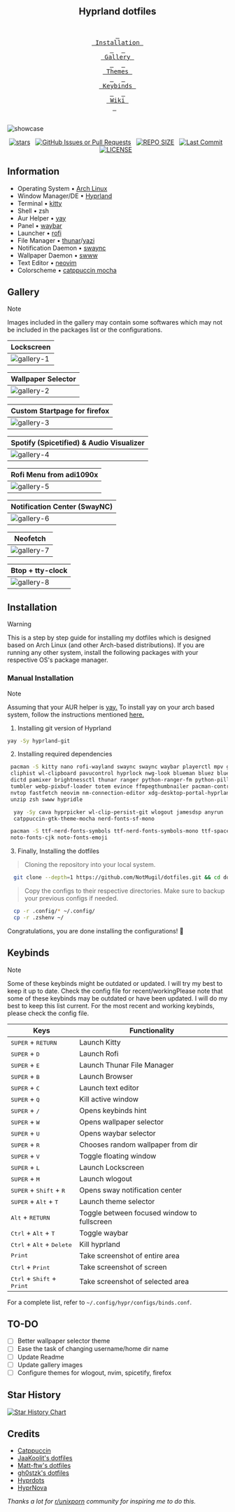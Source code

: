 <h2 align="center">
	Hyprland dotfiles
</h2>
<br>
<div align="center">
  <a href="#installation"><kbd> <br> Installation <br> </kbd></a>&ensp;&ensp;
  <a href="#gallery"><kbd> <br> Gallery <br> </kbd></a>&ensp;&ensp;
  <a href="#themes"><kbd> <br> Themes <br> </kbd></a>&ensp;&ensp;
  <a href="#keybinds"><kbd> <br> Keybinds <br> </kbd></a>&ensp;&ensp;
  <a href="https://github.com/NotMugil/dotfiles/wiki"><kbd> <br> Wiki <br> </kbd></a>&ensp;&ensp;
</div><br>

![showcase](.github/assets/showcase.png)
<br>
<div align="center">
<p>
<a href="https://github.com/NotMugil/dotfiles/stargazers"><img src="https://img.shields.io/github/stars/NotMugil/dotfiles?style=for-the-badge&logo=starship&color=C9CBFF&logoColor=C9CBFF&labelColor=302D41" alt="stars"><a>&nbsp;&nbsp;
<a href="https://github.com/NotMugil/dotfiles/issues"><img alt="GitHub Issues or Pull Requests" src="https://img.shields.io/github/issues/NotMugil/dotfiles?style=for-the-badge&logo=gitbook&color=A6E3A1&logoColor=A6E3A1&labelColor=302D41"></a>&nbsp;&nbsp;
<a href="https://github.com/NotMugil/dotfiles/"><img src="https://img.shields.io/github/repo-size/NotMugil/dotfiles?style=for-the-badge&logo=hyprland&logoColor=f9e2af&label=Size&labelColor=302D41&color=f9e2af" alt="REPO SIZE"></a>&nbsp;&nbsp;
<a href="https://github.com/NotMugil/dotfiles/commits/main/"><img src="https://img.shields.io/github/last-commit/NotMugil/dotfiles?style=for-the-badge&logo=github&logoColor=eba0ac&label=Last%20Commit&labelColor=302D41&color=eba0ac" alt="Last Commit"></a>&nbsp;&nbsp;
<a href="https://github.com/NotMugil/dotfiles?tab=GPL-3.0-1-ov-file"><img src="https://img.shields.io/github/license/NotMugil/dotfiles?style=for-the-badge&logo=&color=CBA6F7&logoColor=CBA6F7&labelColor=302D41" alt="LICENSE"></a>&nbsp;&nbsp;
</p>
</div>
	
## Information

- Operating System • [Arch Linux](https://archlinux.org)
- Window Manager/DE • [Hyprland](https://hyprland.org/)
- Terminal • [kitty](https://github.com/kovidgoyal/kitty)
- Shell • zsh
- Aur Helper • [yay](https://github.com/Jguer/yay)
- Panel • [waybar](https://github.com/Alexays/Waybar)
- Launcher • [rofi](https://github.com/davatorium/rofi)
- File Manager • [thunar](https://wiki.archlinux.org/title/thunar)/[yazi](https://github.com/sxyazi/yazi)
- Notification Daemon • [swaync](https://github.com/ErikReider/SwayNotificationCenter)
- Wallpaper Daemon • [swww](https://github.com/LGFae/swww)
- Text Editor • [neovim](https://neovim.io/)
- Colorscheme • [catppuccin mocha](https://github.com/catppuccin/catppuccin)


## Gallery
>[!NOTE] 
> Images included in the gallery may contain some softwares which may not be included in the packages list or the configurations.

|  **Lockscreen**                                          |
| -------------------------------------------------------- |
| ![gallery-1](.github/assets/gallery-01.png)              |

| **Wallpaper Selector**                                   |
| -------------------------------------------------------- |
| ![gallery-2](.github/assets/gallery-02.png)              |

| **Custom Startpage for firefox**                         |
| -------------------------------------------------------- |
| ![gallery-3](.github/assets/gallery-03.png)              |

| **Spotify (Spicetified) & Audio Visualizer**             |
| -------------------------------------------------------- |
| ![gallery-4](.github/assets/gallery-04.png)              |

| **Rofi Menu from adi1090x**                              |
| -------------------------------------------------------- |
| ![gallery-5](.github/assets/gallery-05.png)              |

| **Notification Center (SwayNC)**                         |
| -------------------------------------------------------- |
| ![gallery-6](.github/assets/gallery-06.png)              |

| **Neofetch**                                             |
| -------------------------------------------------------- |
| ![gallery-7](.github/assets/gallery-07.png)              |

| **Btop + tty-clock**                                     |
| -------------------------------------------------------- |
| ![gallery-8](.github/assets/gallery-08.png)              |


## Installation
  > [!WARNING]
  > This is a step by step guide for installing my dotfiles which is designed based on Arch Linux (and other Arch-based distributions). If you are running any other system, install the following packages with your respective OS's package manager.

### Manual Installation
  > [!NOTE]
  > Assuming that your AUR helper is [yay.](https://github.com/Jguer/yay)
  > To install yay on your arch based system, follow the instructions mentioned [here.](https://github.com/Jguer/yay?tab=readme-ov-file#installation) 
  1. Installing git version of Hyprland
     
   ```bash
   yay -Sy hyprland-git
   ```

  2. Installing required dependencies     

   ```bash
    pacman -S kitty nano rofi-wayland swaync swaync waybar playerctl mpv grim slurp \
    cliphist wl-clipboard pavucontrol hyprlock nwg-look blueman bluez bluez-utils \
    dictd pamixer brightnessctl thunar ranger python-ranger-fm python-pillow imv \
    tumbler webp-pixbuf-loader totem evince ffmpegthumbnailer pacman-contrib btop \
    nvtop fastfetch neovim nm-connection-editor xdg-desktop-portal-hyprland zsh \
    unzip zsh swww hypridle 
   ```

   ```bash
     yay -Sy cava hyprpicker wl-clip-persist-git wlogout jamesdsp anyrun  \
     catppuccin-gtk-theme-mocha nerd-fonts-sf-mono 
   ```

   ```bash
    pacman -S ttf-nerd-fonts-symbols ttf-nerd-fonts-symbols-mono ttf-space-mono-nerd \
    noto-fonts-cjk noto-fonts-emoji
   ```

  3. Finally, Installing the dotfiles
     
  > Cloning the repository into your local system.
  ```bash
    git clone --depth=1 https://github.com/NotMugil/dotfiles.git && cd dotfiles
  ```

  > Copy the configs to their respective directories. Make sure to backup your previous configs if needed. 
  ```bash
    cp -r .config/* ~/.config/
    cp -r .zshenv ~/
  ```

Congratulations, you are done installing the configurations! 🎉 

## Keybinds
>[!NOTE] 
> Some of these keybinds might be outdated or updated. I will try my best to keep it up to date. Check the config file for recent/workingPlease note that some of these keybinds may be outdated or have been updated. I will do my best to keep this list current. For the most recent and working keybinds, please check the config file.

| Keys           		              	| Functionality                                                                   |
|-----------------------------------------------|---------------------------------------------------------------------------------|
| <kbd>SUPER</kbd> + <kbd>RETURN</kbd>          | Launch Kitty				                                          |
| <kbd>SUPER</kbd> + <kbd>D</kbd>		| Launch Rofi 				    	                                  |
| <kbd>SUPER</kbd> + <kbd>E</kbd>      		| Launch Thunar File Manager	 	                                          |
| <kbd>SUPER</kbd> + <kbd>B</kbd>     	        | Launch Browser                                                                  |
| <kbd>SUPER</kbd> + <kbd>C</kbd>          	| Launch text editor   		                                                  |
| <kbd>SUPER</kbd> + <kbd>Q</kbd>         	| Kill active window                                                              |
| <kbd>SUPER</kbd> + <kbd>/</kbd>          	| Opens keybinds hint		                                                  |
| <kbd>SUPER</kbd> + <kbd>W</kbd>          	| Opens wallpaper selector                                                        |
| <kbd>SUPER</kbd> + <kbd>U</kbd>          	| Opens waybar selector                                                           |
| <kbd>SUPER</kbd> + <kbd>R</kbd>          	| Chooses random wallpaper from dir                                               |
| <kbd>SUPER</kbd> + <kbd>V</kbd>          	| Toggle floating window  	                                                  |
| <kbd>SUPER</kbd> + <kbd>L</kbd>          	| Launch Lockscreen                                                     	  |
| <kbd>SUPER</kbd> + <kbd>M</kbd>          	| Launch wlogout                                        		          |
| <kbd>SUPER</kbd> + <kbd>Shift</kbd> + <kbd>R</kbd>| Opens sway notification center 	                                          |
| <kbd>SUPER</kbd> + <kbd>Alt</kbd> + <kbd>T</kbd>| Launch theme selector	 	                                          |
| <kbd>Alt</kbd> + <kbd>RETURN</kbd>            | Toggle between focused window to fullscreen                                     |
| <kbd>Ctrl</kbd> + <kbd>Alt</kbd> + <kbd>T</kbd>| Toggle waybar 		                                                  |
| <kbd>Ctrl</kbd> + <kbd>Alt</kbd> + <kbd>Delete</kbd>| Kill hyprland 		                                                  |
| <kbd>Print</kbd>				| Take screenshot of entire area		                                  |
| <kbd>Ctrl</kbd> + <kbd>Print</kbd>		| Take screenshot of screen			    	                          |
| <kbd>Ctrl</kbd> + <kbd>Shift</kbd> + <kbd>Print</kbd>		| Take screenshot of selected area			          |

For a complete list, refer to `~/.config/hypr/configs/binds.conf`.

## TO-DO

- [ ] Better wallpaper selector theme
- [ ] Ease the task of changing username/home dir name
- [ ] Update Readme
- [ ] Update gallery images
- [ ] Configure themes for wlogout, nvim, spicetify, firefox

## Star History

[![Star History Chart](https://api.star-history.com/svg?repos=NotMugil/dotfiles&type=Date)](https://star-history.com/#NotMugil/dotfiles&Date)

## Credits

- [Catppuccin](https://github.com/catppuccin/catppuccin) 
- [JaaKoolit's dotfiles](https://github.com/Jakoolit/hyprland-dots) 
- [Matt-ftw's dotfiles](https://github.com/Matt-ftw/dotfiles) 
- [gh0stzk's dotfiles](https://github.com/gh0stzk/dotfiles)
- [Hyprdots](https://github.com/prasanthrangan/hyprdots)
- [HyprNova](https://github.com/zDyanTB/HyprNova) 

_Thanks a lot for [r/unixporn](https://www.reddit.com/r/unixporn/) community for inspiring me to do this._
